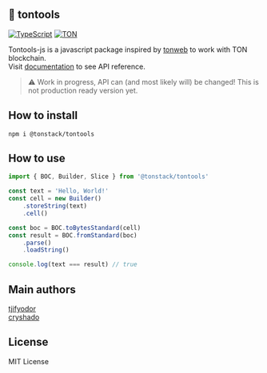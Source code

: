 ## 💎 tontools

[![TypeScript](https://img.shields.io/badge/%3C%2F%3E-TypeScript-%230074c1.svg?style=for-the-badge)](http://www.typescriptlang.org/)
[![TON](https://img.shields.io/badge/based%20on-The%20Open%20Network-blue?style=for-the-badge)](https://ton.org/)


Tontools-js is a javascript package inspired by [tonweb](https://github.com/toncenter/tonweb) to work with TON blockchain.\
Visit [documentation](./docs/) to see API reference.
> :warning: Work in progress, API can (and most likely will) be changed! This is not production ready version yet.

## How to install
```
npm i @tonstack/tontools
```

## How to use
```typescript
import { BOC, Builder, Slice } from '@tonstack/tontools'

const text = 'Hello, World!'
const cell = new Builder()
    .storeString(text)
    .cell()

const boc = BOC.toBytesStandard(cell)
const result = BOC.fromStandard(boc)
    .parse()
    .loadString()

console.log(text === result) // true
```

## Main authors

[tjifyodor](https://github.com/tjifyodor)\
[cryshado](https://github.com/cryshado)

## License

MIT License
